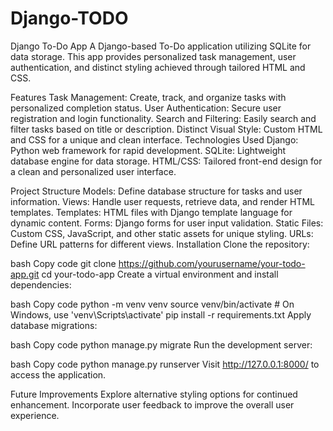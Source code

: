 # Django-TODO

Django To-Do App
A Django-based To-Do application utilizing SQLite for data storage. This app provides personalized task management, user authentication, and distinct styling achieved through tailored HTML and CSS.

Features
Task Management: Create, track, and organize tasks with personalized completion status.
User Authentication: Secure user registration and login functionality.
Search and Filtering: Easily search and filter tasks based on title or description.
Distinct Visual Style: Custom HTML and CSS for a unique and clean interface.
Technologies Used
Django: Python web framework for rapid development.
SQLite: Lightweight database engine for data storage.
HTML/CSS: Tailored front-end design for a clean and personalized user interface.

Project Structure
Models: Define database structure for tasks and user information.
Views: Handle user requests, retrieve data, and render HTML templates.
Templates: HTML files with Django template language for dynamic content.
Forms: Django forms for user input validation.
Static Files: Custom CSS, JavaScript, and other static assets for unique styling.
URLs: Define URL patterns for different views.
Installation
Clone the repository:

bash
Copy code
git clone https://github.com/yourusername/your-todo-app.git
cd your-todo-app
Create a virtual environment and install dependencies:

bash
Copy code
python -m venv venv
source venv/bin/activate  # On Windows, use 'venv\Scripts\activate'
pip install -r requirements.txt
Apply database migrations:

bash
Copy code
python manage.py migrate
Run the development server:

bash
Copy code
python manage.py runserver
Visit http://127.0.0.1:8000/ to access the application.

Future Improvements
Explore alternative styling options for continued enhancement.
Incorporate user feedback to improve the overall user experience.





